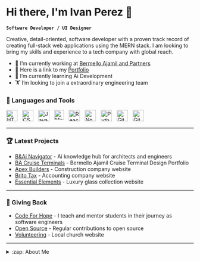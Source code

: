 # Hi there, I'm Ivan Perez 👋 

**`Software Developer / UI Designer`**


Creative, detail-oriented, software developer with a proven track record of creating full-stack web applications using the MERN stack. I am looking to bring my skills and experience to a tech company with global reach.

- 🚢 I’m currently working at [Bermello Ajamil and Partners](https://ba-cruise-facilities.netlify.app/)
- 🏅 Here is a link to my [Portfolio](https://iperez-dev.netlify.app/)
- 🌱 I’m currently learning Ai Development
- 🏋 I’m looking to join a extraordinary engineering team

### 🧰 Languages and Tools

<img align="left" alt="HTML" width="30px" style="padding-right:10px;" src="https://cdn.jsdelivr.net/gh/devicons/devicon/icons/html5/html5-plain.svg" />
<img align="left" alt="CSS" width="30px" style="padding-right:10px;" src="https://cdn.jsdelivr.net/gh/devicons/devicon/icons/css3/css3-plain.svg" />
<img align="left" alt="JavaScript" width="30px" style="padding-right:10px;" src="https://cdn.jsdelivr.net/gh/devicons/devicon/icons/javascript/javascript-plain.svg" />
<img align="left" alt="MongoDB" width="26px" src="https://cdn.jsdelivr.net/gh/devicons/devicon/icons/mongodb/mongodb-original.svg" style="padding-right:10px;" />
<img align="left" alt="React" width="30px" style="padding-right:10px;" src="https://cdn.jsdelivr.net/gh/devicons/devicon/icons/react/react-original.svg" />
<img align="left" alt="NodeJS" width="30px" style="padding-right:10px;" src="https://cdn.jsdelivr.net/gh/devicons/devicon/icons/nodejs/nodejs-original.svg" />
<img align="left" alt="Python" width="30px" style="padding-right:10px;" src="https://cdn.jsdelivr.net/gh/devicons/devicon/icons/python/python-plain.svg" />
<img align="left" alt="Git" width="30px" style="padding-right:10px;" src="https://cdn.jsdelivr.net/gh/devicons/devicon/icons/git/git-original.svg" />
<img align="left" alt="GitHub" width="30px" style="padding-right:10px;" src="https://user-images.githubusercontent.com/3369400/139447912-e0f43f33-6d9f-45f8-be46-2df5bbc91289.png"  />
<br />
<br />

---

### 🏆 Latest Projects

<!-- LATEST-PROJECT-LIST:START -->
- [B&Ai Navigator](https://ba-ai.netlify.app/) - Ai knowledge hub for architects and engineers 
- [BA Cruise Terminals](https://ba-cruise-facilities.netlify.app/) - Bermello Ajamil Cruise Terminal Design Portfolio 
- [Apex Builders](https://apex-builders.netlify.app/) - Construction company website 
- [Brito Tax](https://brito-tax.netlify.app/) - Accounting company website 
- [Essential Elements](https://essentialelements.netlify.app/) - Luxury glass collection website 
<!-- LATEST-PROJECT-LIST:END -->

---

### 🏅 Giving Back

<!-- LATEST-PROJECT-LIST:START -->
- [Code For Hope](https://ba-ai.netlify.app/) - I teach and mentor students in their journey as software engineers
- [Open Source](https://ba-cruise-facilities.netlify.app/) - Regular contributions to open source 
- [Volunteering](https://apex-builders.netlify.app/) - Local church website
<!-- LATEST-PROJECT-LIST:END -->
---

<details>
  <summary>:zap: About Me</summary>
  
<!--START_SECTION:activity-->
1. 🗣 Experienced software developer with a focus on:
   - MongoDB
   - Express
   - React
   - NodeJS
   - JavaScript
   - Tailwind
   - CSS
   - HTML
2. 💪 Ai experience at BA & Partners:
   - Develop AI software to automate internal company processes using Langchain, Python, and web APIs.
   - Assist architects and engineers with the integration of AI software into their practices.
3. ❗ Ten years of web design experience:
   - SEO
   - WordPress
   - Figma
   - Photoshop
   - and others
4. ❗ Founder of Code for Hope:
   - Train minority students to become software engineers. We learn in-demand tech skills such as HTML, CSS, JavaScript, MongoDB, Express, React, NodeJS, GitHub, and others.
   - Organize our weekly meetup group where we discuss relevant tech topics and current projects.
<!--END_SECTION:activity-->

</details>
